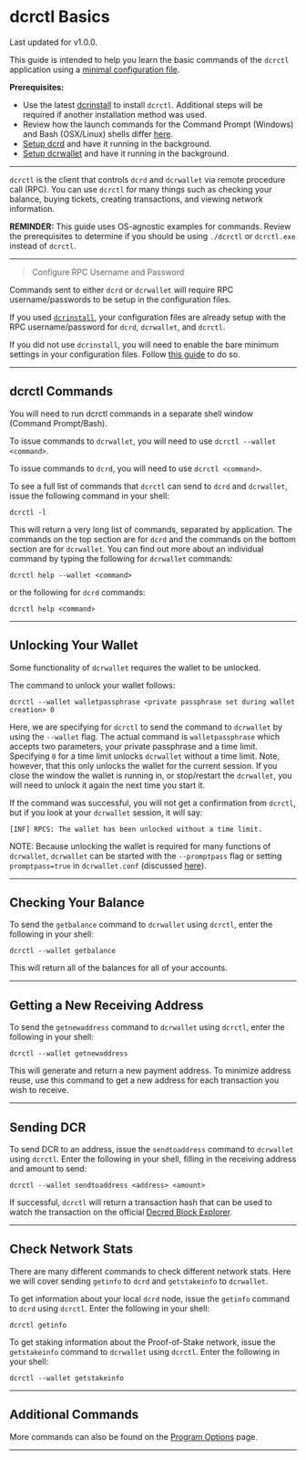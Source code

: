 # **dcrctl Basics**

Last updated for v1.0.0.

This guide is intended to help you learn the basic commands of the `dcrctl` application using a [minimal configuration file](/getting-started/startup-basics.md#minimum-configuration). 

**Prerequisites:**

- Use the latest [dcrinstall](/getting-started/user-guides/cli-installation.md#dcrinstall) to install `dcrctl`. Additional steps will be required if another installation method was used.
- Review how the launch commands for the Command Prompt (Windows) and Bash (OSX/Linux) shells differ [here](/getting-started/cli-differences.md).
- [Setup dcrd](/getting-started/user-guides/dcrd-setup.md) and have it running in the background.
- [Setup dcrwallet](/getting-started/user-guides/dcrwallet-setup.md) and have it running in the background.

---

`dcrctl` is the client that controls `dcrd` and `dcrwallet` via remote procedure call (RPC). You can use `dcrctl` for many things such as checking your balance, buying tickets, creating transactions, and viewing network information.

**REMINDER:** This guide uses OS-agnostic examples for commands. Review the prerequisites to determine if you should be using `./dcrctl` or `dcrctl.exe` instead of `dcrctl`.

---

> Configure RPC Username and Password

Commands sent to either `dcrd` or `dcrwallet` will require RPC username/passwords to be setup in the configuration files.

If you used [`dcrinstall`](/getting-started/user-guides/cli-installation.md#dcrinstall), your configuration files are already setup with the RPC username/password for `dcrd`, `dcrwallet`, and `dcrctl`.

If you did not use `dcrinstall`, you will need to enable the bare minimum settings in your configuration files. Follow [this guide](/getting-started/startup-basics.md#minimum-configuration) to do so.

---

## dcrctl Commands

You will need to run dcrctl commands in a separate shell window (Command Prompt/Bash).

To issue commands to `dcrwallet`, you will need to use `dcrctl --wallet <command>`.

To issue commands to `dcrd`, you will need to use `dcrctl <command>`.

To see a full list of commands that `dcrctl` can send to `dcrd` and `dcrwallet`, issue the following command in your shell:

```no-highlight
dcrctl -l
```

This will return a very long list of commands, separated by application. The commands on the top section are for `dcrd` and the commands on the bottom section are for `dcrwallet`. You can find out more about an individual command by typing the following for `dcrwallet` commands:

```no-highlight
dcrctl help --wallet <command>
```

or the following for `dcrd` commands:

```no-highlight
dcrctl help <command>
```

---

## Unlocking Your Wallet

Some functionality of `dcrwallet` requires the wallet to be unlocked.

The command to unlock your wallet follows: 

```no-highlight
dcrctl --wallet walletpassphrase <private passphrase set during wallet creation> 0
```

Here, we are specifying for `dcrctl` to send the command to `dcrwallet` by using the `--wallet` flag. The actual command is `walletpassphrase` which accepts two parameters, your private passphrase and a time limit. Specifying `0` for a time limit unlocks `dcrwallet` without a time limit. Note, however, that this only unlocks the wallet for the current session. If you close the window the wallet is running in, or stop/restart the `dcrwallet`, you will need to unlock it again the next time you start it. 

If the command was successful, you will not get a confirmation from `dcrctl`, but if you look at your `dcrwallet` session, it will say:

```no-highlight
[INF] RPCS: The wallet has been unlocked without a time limit.
```

NOTE: Because unlocking the wallet is required for many functions of `dcrwallet`, `dcrwallet` can be started with the `--promptpass` flag or setting `promptpass=true` in `dcrwallet.conf` (discussed [here](/advanced/storing-login-details.md#dcrwalletconf)).

---

## Checking Your Balance

To send the `getbalance` command to `dcrwallet` using `dcrctl`, enter the following in your shell:

```no-highlight
dcrctl --wallet getbalance
```

This will return all of the balances for all of your accounts.

---

## Getting a New Receiving Address

To send the `getnewaddress` command to `dcrwallet` using `dcrctl`, enter the following in your shell:

```no-highlight
dcrctl --wallet getnewaddress
```

This will generate and return a new payment address. To minimize address reuse, use this command to get a new address for each transaction you wish to receive.

---

## Sending DCR

To send DCR to an address, issue the `sendtoaddress` command to `dcrwallet` using `dcrctl`. Enter the following in your shell, filling in the receiving address and amount to send:

```no-highlight
dcrctl --wallet sendtoaddress <address> <amount>
```

If successful, `dcrctl` will return a transaction hash that can be used to watch the transaction on the official [Decred Block Explorer](/getting-started/using-the-block-explorer.md).

---

## Check Network Stats

There are many different commands to check different network stats. Here we will cover sending `getinfo` to `dcrd` and `getstakeinfo` to `dcrwallet`.

To get information about your local `dcrd` node, issue the `getinfo` command to `dcrd` using `dcrctl`. Enter the following in your shell:

```no-highlight
dcrctl getinfo
```

To get staking information about the Proof-of-Stake network, issue the `getstakeinfo` command to `dcrwallet` using `dcrctl`. Enter the following in your shell:

```no-highlight
dcrctl --wallet getstakeinfo
```

---

## Additional Commands

More commands can also be found on the [Program Options](/advanced/program-options.md) page.

---
